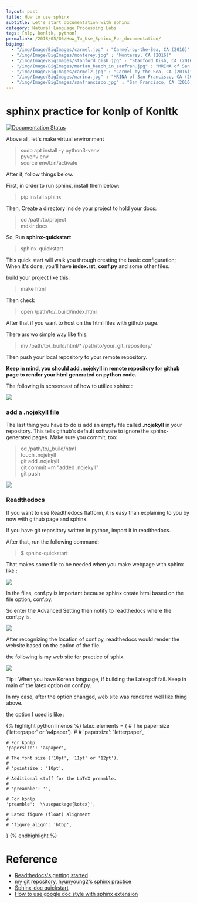 ```yaml
---
layout: post
title: How to use sphinx
subtitle: Let's start documentation with sphinx
category: Natural Language Processing Labs
tags: [nlp, konltk, python]
permalink: /2018/05/06/How_To_Use_Sphinx_For_documentation/
bigimg: 
  - "/img/Image/BigImages/carmel.jpg" : "Carmel-by-the-Sea, CA (2016)"
  - "/img/Image/BigImages/monterey.jpg" : "Monterey, CA (2016)"
  - "/img/Image/BigImages/stanford_dish.jpg" : "Stanford Dish, CA (2016)"
  - "/img/Image/BigImages/marian_beach_in_sanfran.jpg" : "MRINA of San Francisco, CA (2016)"
  - "/img/Image/BigImages/carmel2.jpg" : "Carmel-by-the-Sea, CA (2016)"
  - "/img/Image/BigImages/marina.jpg" : "MRINA of San Francisco, CA (2016)"
  - "/img/Image/BigImages/sanfrancisco.jpg" : "San Francisco, CA (2016)"
---
```



# sphinx practice for konlp of Konltk

[![Documentation Status](https://readthedocs.org/projects/hyunyoung2s-sphinx-practice/badge/?version=latest)](http://hyunyoung2s-sphinx-practice.readthedocs.io/ko/latest/?badge=latest)

Above all, let's make virtual environment 

> sudo apt install -y python3-venv  
> pyvenv env    
> source env/bin/activate    

After it, follow things below.

First, in order to run sphinx, install them below:

> pip install sphinx  

Then, Create a directory inside your project to hold your docs: 

> cd /path/to/project  
> mdkir docs   

So, Run **sphinx-quickstart**

> sphinx-quickstart

This quick start will walk you through creating the basic configuration; When it's done, you'll have **index.rst**, **conf.py** and some other files. 

build your project like this:

> make html  

Then check 

> open /path/to/\_build/index.html   

After that if you want to host on the html files with github page. 

There ars wo simple way like this:

> mv /path/to/\_build/html/* /path/to/your_git_repository/    

Then push your local repository to your remote repository. 

**Keep in mind, you should add \.nojekyll in remote repository for github page to render your html generated on python code.**

The following is screencast of how to utilize sphinx : 

[![](https://raw.githubusercontent.com/hyunyoung2/hyunyoung2_sphinx_practice/master/imgs/sphinx_image.png)](https://www.youtube.com/embed/oJsUvBQyHBs)

### add a \.nojekyll file

The last thing you have to do is add an empty file called **\.nojekyll** in your repository. This tells github's default software to ignore the sphinx-generated pages. Make sure you commit, too:

> cd /path/to/\_build/html  
> touch .nojekyll  
> git add .nojekyll   
> git commit =m "added .nojekyll"   
> git push   

![](https://raw.githubusercontent.com/hyunyoung2/hyunyoung2_sphinx_practice/master/imgs/nojekll_file.png)


### Readthedocs 

If you want to use Readthedocs flatform, it is easy than explaining to you by now with github page and sphinx. 

If you have git repository written in python, import it in readthedocs. 

After that, run the following command: 

> $ sphinx-quickstart  

That makes some file to be needed when you make webpage with sphinx like : 

![](/img/Image/NaturalLanguageProcessing/NLPLabs/Konltk_NLP/2018-05-06-How_TO_Use_Sphinx_For_documentation/sphinx_basic_files.png)

In the files, conf.py is important because sphinx create html based on the file option, conf.py.

So enter the Advanced Setting then notify to readthedocs where the conf.py is. 

![](/img/Image/NaturalLanguageProcessing/NLPLabs/Konltk_NLP/2018-05-06-How_TO_Use_Sphinx_For_documentation/conf_readthedocs.png)

After recognizing the location of conf.py, readthedocs would render the website based on the option of the file. 

the following is my web site for practice of sphix. 

![](/img/Image/NaturalLanguageProcessing/NLPLabs/Konltk_NLP/2018-05-06-How_TO_Use_Sphinx_For_documentation/sphinx_website_for_my_practice.png)

Tip : When you have Korean language, if building the Latexpdf fail. Keep in main of the latex option on conf.py.

In my case, after the option changed, web site was rendered well like thing above. 

the option I used is like :

{% highlight python linenos %}
latex_elements = {
    # The paper size ('letterpaper' or 'a4paper').
    #
    # 'papersize': 'letterpaper',

    # For konlp
    'papersize': 'a4paper',

    # The font size ('10pt', '11pt' or '12pt').
    #
    # 'pointsize': '10pt',

    # Additional stuff for the LaTeX preamble.
    #
    # 'preamble': '',

    # For konlp
    'preamble': '\\usepackage{kotex}',

    # Latex figure (float) alignment
    #
    # 'figure_align': 'htbp',
}
{% endhighlight %}

# Reference 

 - [Readthedocs's getting started](https://docs.readthedocs.io/en/latest/getting_started.html) 
 - [my git repository, hyunyoung2's sphinx practice](https://github.com/hyunyoung2/hyunyoung2_sphinx_practice)
 - [Sphinx-doc quickstart](http://www.sphinx-doc.org/en/master/usage/quickstart.html)
 - [How to use google doc style with sphinx extension](http://www.sphinx-doc.org/en/master/ext/napoleon.html)
